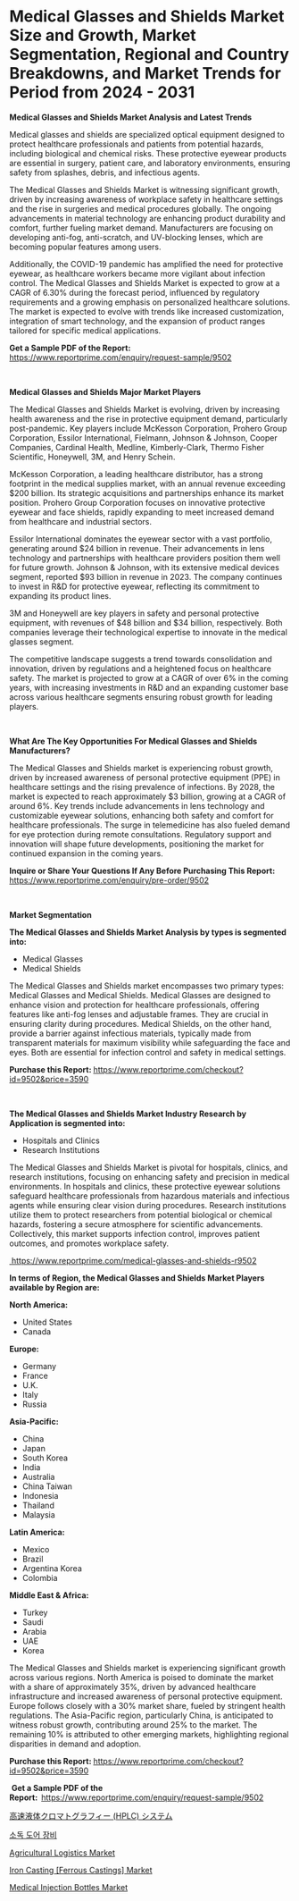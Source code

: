 <p><h1>Medical Glasses and Shields Market Size and Growth, Market Segmentation, Regional and Country Breakdowns, and Market Trends for Period from 2024 -  2031</h1></p><p><strong>Medical Glasses and Shields Market Analysis and Latest Trends</strong></p>
<p><p>Medical glasses and shields are specialized optical equipment designed to protect healthcare professionals and patients from potential hazards, including biological and chemical risks. These protective eyewear products are essential in surgery, patient care, and laboratory environments, ensuring safety from splashes, debris, and infectious agents.</p><p>The Medical Glasses and Shields Market is witnessing significant growth, driven by increasing awareness of workplace safety in healthcare settings and the rise in surgeries and medical procedures globally. The ongoing advancements in material technology are enhancing product durability and comfort, further fueling market demand. Manufacturers are focusing on developing anti-fog, anti-scratch, and UV-blocking lenses, which are becoming popular features among users.</p><p>Additionally, the COVID-19 pandemic has amplified the need for protective eyewear, as healthcare workers became more vigilant about infection control. The Medical Glasses and Shields Market is expected to grow at a CAGR of 6.30% during the forecast period, influenced by regulatory requirements and a growing emphasis on personalized healthcare solutions. The market is expected to evolve with trends like increased customization, integration of smart technology, and the expansion of product ranges tailored for specific medical applications.</p></p>
<p><strong>Get a Sample PDF of the Report:&nbsp;</strong> <a href="https://www.reportprime.com/enquiry/request-sample/9502">https://www.reportprime.com/enquiry/request-sample/9502</a></p>
<p>&nbsp;</p>
<p><strong>Medical Glasses and Shields Major Market Players</strong></p>
<p><p>The Medical Glasses and Shields Market is evolving, driven by increasing health awareness and the rise in protective equipment demand, particularly post-pandemic. Key players include McKesson Corporation, Prohero Group Corporation, Essilor International, Fielmann, Johnson & Johnson, Cooper Companies, Cardinal Health, Medline, Kimberly-Clark, Thermo Fisher Scientific, Honeywell, 3M, and Henry Schein.</p><p>McKesson Corporation, a leading healthcare distributor, has a strong footprint in the medical supplies market, with an annual revenue exceeding $200 billion. Its strategic acquisitions and partnerships enhance its market position. Prohero Group Corporation focuses on innovative protective eyewear and face shields, rapidly expanding to meet increased demand from healthcare and industrial sectors.</p><p>Essilor International dominates the eyewear sector with a vast portfolio, generating around $24 billion in revenue. Their advancements in lens technology and partnerships with healthcare providers position them well for future growth. Johnson & Johnson, with its extensive medical devices segment, reported $93 billion in revenue in 2023. The company continues to invest in R&D for protective eyewear, reflecting its commitment to expanding its product lines.</p><p>3M and Honeywell are key players in safety and personal protective equipment, with revenues of $48 billion and $34 billion, respectively. Both companies leverage their technological expertise to innovate in the medical glasses segment.</p><p>The competitive landscape suggests a trend towards consolidation and innovation, driven by regulations and a heightened focus on healthcare safety. The market is projected to grow at a CAGR of over 6% in the coming years, with increasing investments in R&D and an expanding customer base across various healthcare segments ensuring robust growth for leading players.</p></p>
<p>&nbsp;</p>
<p><strong>What Are The Key Opportunities For Medical Glasses and Shields Manufacturers?</strong></p>
<p><p>The Medical Glasses and Shields market is experiencing robust growth, driven by increased awareness of personal protective equipment (PPE) in healthcare settings and the rising prevalence of infections. By 2028, the market is expected to reach approximately $3 billion, growing at a CAGR of around 6%. Key trends include advancements in lens technology and customizable eyewear solutions, enhancing both safety and comfort for healthcare professionals. The surge in telemedicine has also fueled demand for eye protection during remote consultations. Regulatory support and innovation will shape future developments, positioning the market for continued expansion in the coming years.</p></p>
<p><strong>Inquire or Share Your Questions If Any Before Purchasing This Report:</strong> <a href="https://www.reportprime.com/enquiry/pre-order/9502">https://www.reportprime.com/enquiry/pre-order/9502</a></p>
<p>&nbsp;</p>
<p><strong>Market Segmentation</strong></p>
<p><strong>The Medical Glasses and Shields Market Analysis by types is segmented into:</strong></p>
<p><ul><li>Medical Glasses</li><li>Medical Shields</li></ul></p>
<p><p>The Medical Glasses and Shields market encompasses two primary types: Medical Glasses and Medical Shields. Medical Glasses are designed to enhance vision and protection for healthcare professionals, offering features like anti-fog lenses and adjustable frames. They are crucial in ensuring clarity during procedures. Medical Shields, on the other hand, provide a barrier against infectious materials, typically made from transparent materials for maximum visibility while safeguarding the face and eyes. Both are essential for infection control and safety in medical settings.</p></p>
<p><strong>Purchase this Report:&nbsp;</strong><a href="https://www.reportprime.com/checkout?id=9502&price=3590">https://www.reportprime.com/checkout?id=9502&price=3590</a></p>
<p>&nbsp;</p>
<p><strong>The Medical Glasses and Shields Market Industry Research by Application is segmented into:</strong></p>
<p><ul><li>Hospitals and Clinics</li><li>Research Institutions</li></ul></p>
<p><p>The Medical Glasses and Shields Market is pivotal for hospitals, clinics, and research institutions, focusing on enhancing safety and precision in medical environments. In hospitals and clinics, these protective eyewear solutions safeguard healthcare professionals from hazardous materials and infectious agents while ensuring clear vision during procedures. Research institutions utilize them to protect researchers from potential biological or chemical hazards, fostering a secure atmosphere for scientific advancements. Collectively, this market supports infection control, improves patient outcomes, and promotes workplace safety.</p></p>
<p><a href="https://www.reportprime.com/medical-glasses-and-shields-r9502">&nbsp;https://www.reportprime.com/medical-glasses-and-shields-r9502</a></p>
<p><strong>In terms of Region, the Medical Glasses and Shields Market Players available by Region are:</strong></p>
<p>
    <p> <strong> North America: </strong>
        <ul>
            <li>United States</li>
            <li>Canada</li>
        </ul>
        </p> 
    <p> <strong> Europe: </strong>
        <ul>
            <li>Germany</li>
            <li>France</li>
            <li>U.K.</li>
            <li>Italy</li>
            <li>Russia</li>
        </ul>
        </p> 
    <p> <strong> Asia-Pacific: </strong>
        <ul>
            <li>China</li>
            <li>Japan</li>
            <li>South Korea</li>
            <li>India</li>
            <li>Australia</li>
            <li>China Taiwan</li>
            <li>Indonesia</li>
            <li>Thailand</li>
            <li>Malaysia</li>
        </ul>
        </p> 
    <p> <strong> Latin America: </strong>
        <ul>
            <li>Mexico</li>
            <li>Brazil</li>
            <li>Argentina Korea</li>
            <li>Colombia</li>
        </ul>
        </p> 
    <p> <strong> Middle East & Africa: </strong>
        <ul>
            <li>Turkey</li>
            <li>Saudi</li>
            <li>Arabia</li>
            <li>UAE</li>
            <li>Korea</li>
        </ul>
    </p>
    </p>
<p><p>The Medical Glasses and Shields market is experiencing significant growth across various regions. North America is poised to dominate the market with a share of approximately 35%, driven by advanced healthcare infrastructure and increased awareness of personal protective equipment. Europe follows closely with a 30% market share, fueled by stringent health regulations. The Asia-Pacific region, particularly China, is anticipated to witness robust growth, contributing around 25% to the market. The remaining 10% is attributed to other emerging markets, highlighting regional disparities in demand and adoption.</p></p>
<p><strong>Purchase this Report: </strong><a href="https://www.reportprime.com/checkout?id=9502&price=3590">https://www.reportprime.com/checkout?id=9502&price=3590</a></p>
<p>&nbsp;<strong>Get a Sample PDF of the Report:&nbsp;&nbsp;</strong><a href="https://www.reportprime.com/enquiry/request-sample/9502">https://www.reportprime.com/enquiry/request-sample/9502</a></p>
<p><strong></strong></p>
<p><p><a href="https://medium.com/@verniebarton2023/high-performance-liquid-chromatography-hplc-systems-market-%E3%81%AF-%E3%82%B3%E3%82%B9%E3%83%88%E7%AE%A1%E7%90%86%E3%81%A8%E5%8A%B9%E7%8E%87%E5%90%91%E4%B8%8A%E3%82%92%E5%84%AA%E5%85%88%E3%81%97%E3%81%BE%E3%81%99-ce9693b9c33f">高速液体クロマトグラフィー (HPLC) システム</a></p><p><a href="https://medium.com/@samiahussain82/%EC%84%B8%EA%B3%84-disinfection-door-equipment-market-%EC%9D%80-2024%EC%97%90%EC%84%9C-2031%EB%A1%9C-%EC%97%B0%ED%8F%89%EA%B7%A0-%EC%A6%9D%EA%B0%80%EC%9C%A8%EC%9D%84-%EB%B3%B4%EC%9D%BC-%EA%B2%83%EC%9C%BC%EB%A1%9C-%EC%98%88%EC%83%81%EB%90%A9%EB%8B%88%EB%8B%A4-26239d3046fe">소독 도어 장비</a></p><p><a href="https://www.linkedin.com/pulse/agricultural-logistics-market-size-type-land-transportair-zd0zf?trackingId=%2Bx4vEwqaQTqjPu%2BbgdIoaQ%3D%3D">Agricultural Logistics Market</a></p><p><a href="https://medium.com/@rontayewer0/the-iron-casting-ferrous-castings-market-prioritizes-cost-control-and-efficiency-enhancement-d5782acb91f7">Iron Casting [Ferrous Castings] Market</a></p><p><a href="https://github.com/kathiestrine5ty/Market-Research-Report-List-1/blob/main/medical-injection-bottles-market.md">Medical Injection Bottles Market</a></p></p>
